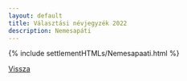 ```yaml
---
layout: default
title: Választási névjegyzék 2022
description: Nemesapáti
---
```


{% include settlementHTMLs/Nemesapaati.html %}

[Vissza](../)